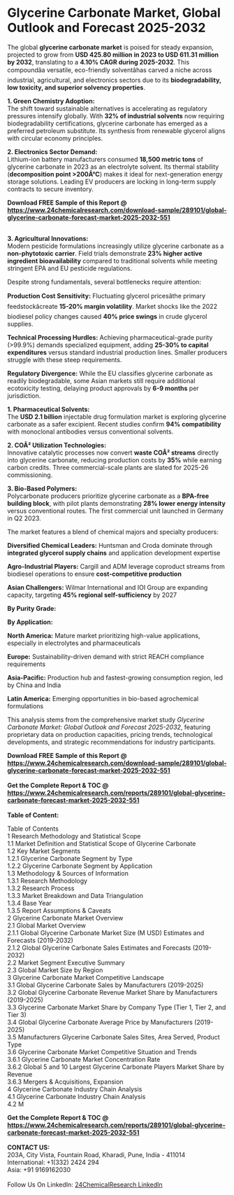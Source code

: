 <h1>Glycerine Carbonate Market, Global Outlook and Forecast 2025-2032</h1><p>The global <strong>glycerine carbonate market</strong> is poised for steady expansion, projected to grow from <strong>USD 425.80 million in 2023 to USD 611.31 million by 2032</strong>, translating to a <strong>4.10% CAGR during 2025-2032</strong>. This compoundâa versatile, eco-friendly solventâhas carved a niche across industrial, agricultural, and electronics sectors due to its <strong>biodegradability, low toxicity, and superior solvency properties</strong>.</p><p><strong>1. Green Chemistry Adoption:</strong><br>
The shift toward sustainable alternatives is accelerating as regulatory pressures intensify globally. With <strong>32% of industrial solvents</strong> now requiring biodegradability certifications, glycerine carbonate has emerged as a preferred petroleum substitute. Its synthesis from renewable glycerol aligns with circular economy principles.</p><p><strong>2. Electronics Sector Demand:</strong><br>
Lithium-ion battery manufacturers consumed <strong>18,500 metric tons</strong> of glycerine carbonate in 2023 as an electrolyte solvent. Its thermal stability (<strong>decomposition point &gt;200Â°C</strong>) makes it ideal for next-generation energy storage solutions. Leading EV producers are locking in long-term supply contracts to secure inventory.</p><div><b>Download FREE Sample of this Report @ 
            <a href="https://www.24chemicalresearch.com/download-sample/289101/global-glycerine-carbonate-forecast-market-2025-2032-551">
            https://www.24chemicalresearch.com/download-sample/289101/global-glycerine-carbonate-forecast-market-2025-2032-551</a></b></div><br><p><strong>3. Agricultural Innovations:</strong><br>
Modern pesticide formulations increasingly utilize glycerine carbonate as a <strong>non-phytotoxic carrier</strong>. Field trials demonstrate <strong>23% higher active ingredient bioavailability</strong> compared to traditional solvents while meeting stringent EPA and EU pesticide regulations.</p><p>Despite strong fundamentals, several bottlenecks require attention:</p><p><strong>Production Cost Sensitivity:</strong> Fluctuating glycerol pricesâthe primary feedstockâcreate <strong>15-20% margin volatility</strong>. Market shocks like the 2022 biodiesel policy changes caused <strong>40% price swings</strong> in crude glycerol supplies.</p><p><strong>Technical Processing Hurdles:</strong> Achieving pharmaceutical-grade purity (&gt;99.9%) demands specialized equipment, adding <strong>25-30% to capital expenditures</strong> versus standard industrial production lines. Smaller producers struggle with these steep requirements.</p><p><strong>Regulatory Divergence:</strong> While the EU classifies glycerine carbonate as readily biodegradable, some Asian markets still require additional ecotoxicity testing, delaying product approvals by <strong>6-9 months</strong> per jurisdiction.</p><p><strong>1. Pharmaceutical Solvents:</strong><br>
The <strong>USD 2.1 billion</strong> injectable drug formulation market is exploring glycerine carbonate as a safer excipient. Recent studies confirm <strong>94% compatibility</strong> with monoclonal antibodies versus conventional solvents.</p><p><strong>2. COÂ² Utilization Technologies:</strong><br>
Innovative catalytic processes now convert <strong>waste COÂ² streams</strong> directly into glycerine carbonate, reducing production costs by <strong>35%</strong> while earning carbon credits. Three commercial-scale plants are slated for 2025-26 commissioning.</p><p><strong>3. Bio-Based Polymers:</strong><br>
Polycarbonate producers prioritize glycerine carbonate as a <strong>BPA-free building block</strong>, with pilot plants demonstrating <strong>28% lower energy intensity</strong> versus conventional routes. The first commercial unit launched in Germany in Q2 2023.</p><p>The market features a blend of chemical majors and specialty producers:</p><p><strong>Diversified Chemical Leaders:</strong> Huntsman and Croda dominate through <strong>integrated glycerol supply chains</strong> and application development expertise</p><p><strong>Agro-Industrial Players:</strong> Cargill and ADM leverage coproduct streams from biodiesel operations to ensure <strong>cost-competitive production</strong></p><p><strong>Asian Challengers:</strong> Wilmar International and IOI Group are expanding capacity, targeting <strong>45% regional self-sufficiency</strong> by 2027</p><p><strong>By Purity Grade:</strong></p><p><strong>By Application:</strong></p><p><strong>North America:</strong> Mature market prioritizing high-value applications, especially in electrolytes and pharmaceuticals</p><p><strong>Europe:</strong> Sustainability-driven demand with strict REACH compliance requirements</p><p><strong>Asia-Pacific:</strong> Production hub and fastest-growing consumption region, led by China and India</p><p><strong>Latin America:</strong> Emerging opportunities in bio-based agrochemical formulations</p><p>This analysis stems from the comprehensive market study <em>Glycerine Carbonate Market: Global Outlook and Forecast 2025-2032</em>, featuring proprietary data on production capacities, pricing trends, technological developments, and strategic recommendations for industry participants.</p><div><b>Download FREE Sample of this Report @ 
            <a href="https://www.24chemicalresearch.com/download-sample/289101/global-glycerine-carbonate-forecast-market-2025-2032-551">
            https://www.24chemicalresearch.com/download-sample/289101/global-glycerine-carbonate-forecast-market-2025-2032-551</a></b></div><br><div><b>Get the Complete Report & TOC @ 
            <a href="https://www.24chemicalresearch.com/reports/289101/global-glycerine-carbonate-forecast-market-2025-2032-551">
            https://www.24chemicalresearch.com/reports/289101/global-glycerine-carbonate-forecast-market-2025-2032-551</a></b></div><br>
            <b>Table of Content:</b><p>Table of Contents<br />
1 Research Methodology and Statistical Scope<br />
1.1 Market Definition and Statistical Scope of Glycerine Carbonate<br />
1.2 Key Market Segments<br />
1.2.1 Glycerine Carbonate Segment by Type<br />
1.2.2 Glycerine Carbonate Segment by Application<br />
1.3 Methodology & Sources of Information<br />
1.3.1 Research Methodology<br />
1.3.2 Research Process<br />
1.3.3 Market Breakdown and Data Triangulation<br />
1.3.4 Base Year<br />
1.3.5 Report Assumptions & Caveats<br />
2 Glycerine Carbonate Market Overview<br />
2.1 Global Market Overview<br />
2.1.1 Global Glycerine Carbonate Market Size (M USD) Estimates and Forecasts (2019-2032)<br />
2.1.2 Global Glycerine Carbonate Sales Estimates and Forecasts (2019-2032)<br />
2.2 Market Segment Executive Summary<br />
2.3 Global Market Size by Region<br />
3 Glycerine Carbonate Market Competitive Landscape<br />
3.1 Global Glycerine Carbonate Sales by Manufacturers (2019-2025)<br />
3.2 Global Glycerine Carbonate Revenue Market Share by Manufacturers (2019-2025)<br />
3.3 Glycerine Carbonate Market Share by Company Type (Tier 1, Tier 2, and Tier 3)<br />
3.4 Global Glycerine Carbonate Average Price by Manufacturers (2019-2025)<br />
3.5 Manufacturers Glycerine Carbonate Sales Sites, Area Served, Product Type<br />
3.6 Glycerine Carbonate Market Competitive Situation and Trends<br />
3.6.1 Glycerine Carbonate Market Concentration Rate<br />
3.6.2 Global 5 and 10 Largest Glycerine Carbonate Players Market Share by Revenue<br />
3.6.3 Mergers & Acquisitions, Expansion<br />
4 Glycerine Carbonate Industry Chain Analysis<br />
4.1 Glycerine Carbonate Industry Chain Analysis<br />
4.2 M</p><div><b>Get the Complete Report & TOC @ 
            <a href="https://www.24chemicalresearch.com/reports/289101/global-glycerine-carbonate-forecast-market-2025-2032-551">
            https://www.24chemicalresearch.com/reports/289101/global-glycerine-carbonate-forecast-market-2025-2032-551</a></b></div><br><b>CONTACT US:</b><br>
            203A, City Vista, Fountain Road, Kharadi, Pune, India - 411014<br>
            International: +1(332) 2424 294<br>
            Asia: +91 9169162030 <br><br>
            Follow Us On LinkedIn: <a href="https://www.linkedin.com/company/24chemicalresearch/">24ChemicalResearch LinkedIn</a>